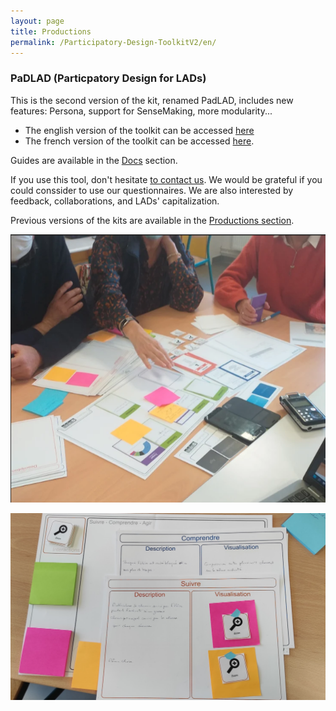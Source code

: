 ```yaml
---
layout: page
title: Productions
permalink: /Participatory-Design-ToolkitV2/en/
---
```


### PaDLAD (Particpatory Design for LADs)
This is the second version of the kit, renamed PadLAD, includes new features: Persona, support for SenseMaking, more modularity...

* The english version of the toolkit can be accessed [here](/assets/PaDLAD_KIT/PaDLAD_KIT_en.pdf)
* The french version of the toolkit can be accessed [here](/assets/PaDLAD_KIT/PaDLAD_KIT_fr.pdf).

Guides are available in the [Docs](/docs) section.

If you use this tool, don't hesitate [to contact us](mailto:padlad@imt-atlantique.fr). We would be grateful if you could conssider to use our questionnaires. We are also interested by feedback, collaborations, and LADs' capitalization. 


Previous versions of the kits are available in the [Productions section](/productions/).


![Participatory Workshop using PadLAD](/assets/PaDLAD_KIT/figures/workshop/ws1.png)

![Result of a participatory Workshop using PadLAD](/assets/PaDLAD_KIT/figures/workshop/ws2.png)
